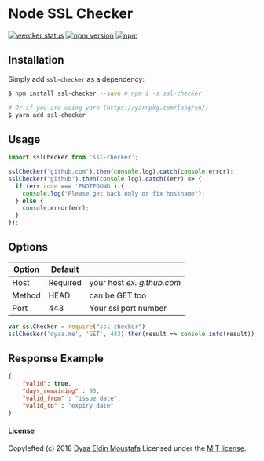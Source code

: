 # Node SSL Checker

[![wercker status](https://app.wercker.com/status/d9c8e99c45ac59552e86375ac942697b/s/master "wercker status")](https://app.wercker.com/project/byKey/d9c8e99c45ac59552e86375ac942697b) [![npm version](https://badge.fury.io/js/ssl-checker.svg)](https://badge.fury.io/js/ssl-checker) [![npm](https://img.shields.io/npm/dt/ssl-checker.svg)](https://github.com/dyaa/node-ssl-checker)

## Installation
Simply add `ssl-checker` as a dependency:
```bash
$ npm install ssl-checker --save # npm i -s ssl-checker

# Or if you are using yarn (https://yarnpkg.com/lang/en/)
$ yarn add ssl-checker
```

## Usage

```javascript
import sslChecker from 'ssl-checker';

sslChecker("github.com").then(console.log).catch(console.error);
sslChecker("github").then(console.log).catch((err) => {
  if (err.code === 'ENOTFOUND') {
    console.log("Please get back only or fix hostname");
  } else {
    console.error(err);
  }
});
```

## Options
| Option | Default  |                         |
| ------ | -------- | ----------------------- |
| Host   | Required | your host *ex. github.com* |
| Method | HEAD     | can be GET too          |
| Port   | 443      | Your ssl port number    |

```javascript
var sslChecker = require("ssl-checker")
sslChecker('dyaa.me', 'GET', 443).then(result => console.info(result));
```

## Response Example
```json
{
	"valid": true,
	"days_remaining" : 90,
	"valid_from" : "issue date",
	"valid_to" : "expiry date"
}
```

#### License

Copylefted (c) 2018 [Dyaa Eldin Moustafa][1] Licensed under the [MIT license][2].


  [1]: https://dyaa.me/
  [2]: https://github.com/dyaa/node-ssl-checker/blob/master/LICENSE

